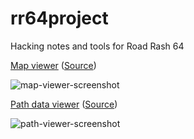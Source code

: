 # rr64project

Hacking notes and tools for Road Rash 64

[Map viewer](https://htmlpreview.github.io/?https://github.com/shygoo/rr64project/blob/master/world-viewer.html) ([Source](https://github.com/shygoo/rr64project/blob/master/map-viewer.html))

![map-viewer-screenshot](https://i.gyazo.com/2e68d6e51babca771b9a644a1e6e70f0.png)

[Path data viewer](https://htmlpreview.github.io/?https://github.com/shygoo/rr64project/blob/master/path-viewer-2d.html) ([Source](https://github.com/shygoo/rr64project/blob/master/path-viewer-2d.html))

![path-viewer-screenshot](https://i.imgur.com/mXe0IaP.png)